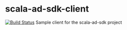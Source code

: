 # scala-ad-sdk-client
[![Build Status](https://travis-ci.org/EmilDafinov/scala-ad-sdk-client.svg?branch=master)](https://travis-ci.org/EmilDafinov/scala-ad-sdk-client)
Sample client for the scala-ad-sdk project

